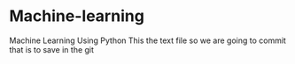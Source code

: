 # Machine-learning
Machine Learning Using Python
This the text file so we are going to commit that is to save in the git
